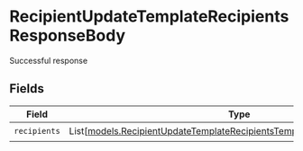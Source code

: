 # RecipientUpdateTemplateRecipientsResponseBody

Successful response


## Fields

| Field                                                                                                                                                      | Type                                                                                                                                                       | Required                                                                                                                                                   | Description                                                                                                                                                |
| ---------------------------------------------------------------------------------------------------------------------------------------------------------- | ---------------------------------------------------------------------------------------------------------------------------------------------------------- | ---------------------------------------------------------------------------------------------------------------------------------------------------------- | ---------------------------------------------------------------------------------------------------------------------------------------------------------- |
| `recipients`                                                                                                                                               | List[[models.RecipientUpdateTemplateRecipientsTemplatesRecipientsRecipients](../models/recipientupdatetemplaterecipientstemplatesrecipientsrecipients.md)] | :heavy_check_mark:                                                                                                                                         | N/A                                                                                                                                                        |